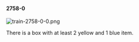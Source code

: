 #### 2758-0
![train-2758-0-0.png](https://github.com/lil-lab/nlvr/raw/master/nlvr/train/images/28/train-2758-0-0.png "train-2758-0-0.png")

There is a box with at least 2 yellow and 1 blue item.